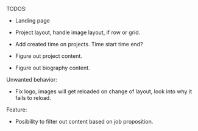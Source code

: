 TODOS:

- Landing page
- Project layout, handle image layout, if row or grid.
- Add created time on projects. Time start time end?

- Figure out project content.
- Figure out biography content.

Unwanted behavior:

- Fix logo, images will get reloaded on change of layout, look into why it fails to reload.

Feature:

- Posibility to filter out content based on job proposition.
